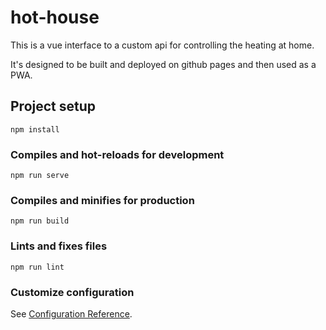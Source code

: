 # hot-house
This is a vue interface to a custom api for controlling the heating at home.

It's designed to be built and deployed on github pages and then used as a PWA.

## Project setup
```
npm install
```

### Compiles and hot-reloads for development
```
npm run serve
```

### Compiles and minifies for production
```
npm run build
```

### Lints and fixes files
```
npm run lint
```

### Customize configuration
See [Configuration Reference](https://cli.vuejs.org/config/).

